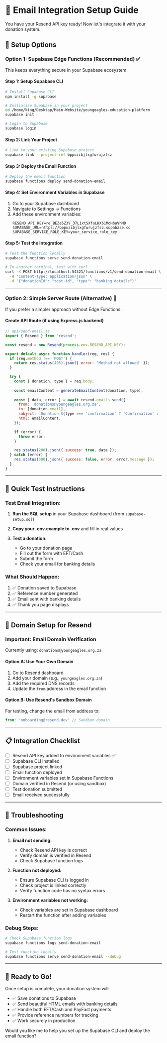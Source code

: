 # 📧 Email Integration Setup Guide

You have your Resend API key ready! Now let's integrate it with your donation system.

## 🎯 **Setup Options**

### Option 1: Supabase Edge Functions (Recommended) ✅

This keeps everything secure in your Supabase ecosystem.

#### **Step 1: Setup Supabase CLI**
```bash
# Install Supabase CLI
npm install -g supabase

# Initialize Supabase in your project
cd /home/king/Desktop/Main-Website/youngeagles-education-platform
supabase init

# Login to Supabase
supabase login
```

#### **Step 2: Link Your Project**
```bash
# Link to your existing Supabase project
supabase link --project-ref bppuzibjlxgfwrujzfsz
```

#### **Step 3: Deploy the Email Function**
```bash
# Deploy the email function
supabase functions deploy send-donation-email
```

#### **Step 4: Set Environment Variables in Supabase**
1. Go to your Supabase dashboard
2. Navigate to Settings → Functions
3. Add these environment variables:
   ```
   RESEND_API_KEY=re_BEZe5Z3V_37L1xtSXfaLHX61MoHbuVhMD
   SUPABASE_URL=https://bppuzibjlxgfwrujzfsz.supabase.co
   SUPABASE_SERVICE_ROLE_KEY=your_service_role_key
   ```

#### **Step 5: Test the Integration**
```bash
# Test the function locally
supabase functions serve send-donation-email

# In another terminal, test with curl
curl -X POST http://localhost:54321/functions/v1/send-donation-email \
  -H "Content-Type: application/json" \
  -d '{"donationId": "test-id", "type": "banking_details"}'
```

---

### Option 2: Simple Server Route (Alternative) 🔄

If you prefer a simpler approach without Edge Functions.

#### **Create API Route** (if using Express.js backend)
```javascript
// api/send-email.js
import { Resend } from 'resend';

const resend = new Resend(process.env.RESEND_API_KEY);

export default async function handler(req, res) {
  if (req.method !== 'POST') {
    return res.status(405).json({ error: 'Method not allowed' });
  }

  try {
    const { donation, type } = req.body;
    
    const emailContent = generateEmailContent(donation, type);
    
    const { data, error } = await resend.emails.send({
      from: 'donations@youngeagles.org.za',
      to: [donation.email],
      subject: `Donation ${type === 'confirmation' ? 'Confirmation' : 'Banking Details'} - ${donation.reference_number}`,
      html: emailContent,
    });

    if (error) {
      throw error;
    }

    res.status(200).json({ success: true, data });
  } catch (error) {
    res.status(500).json({ success: false, error: error.message });
  }
}
```

---

## 🚀 **Quick Test Instructions**

### **Test Email Integration:**

1. **Run the SQL setup** in your Supabase dashboard (from `supabase-setup.sql`)

2. **Copy your .env.example to .env** and fill in real values

3. **Test a donation:**
   - Go to your donation page
   - Fill out the form with EFT/Cash
   - Submit the form
   - Check your email for banking details

### **What Should Happen:**
1. ✅ Donation saved to Supabase
2. ✅ Reference number generated
3. ✅ Email sent with banking details
4. ✅ Thank you page displays

---

## 🔧 **Domain Setup for Resend**

### **Important: Email Domain Verification**

Currently using: `donations@youngeagles.org.za`

#### **Option A: Use Your Own Domain**
1. Go to Resend dashboard
2. Add your domain (e.g., `youngeagles.org.za`)
3. Add the required DNS records
4. Update the `from` address in the email function

#### **Option B: Use Resend's Sandbox Domain**
For testing, change the email from address to:
```javascript
from: 'onboarding@resend.dev' // Sandbox domain
```

---

## 📋 **Integration Checklist**

- [ ] Resend API key added to environment variables ✅
- [ ] Supabase CLI installed
- [ ] Supabase project linked
- [ ] Email function deployed
- [ ] Environment variables set in Supabase Functions
- [ ] Domain verified in Resend (or using sandbox)
- [ ] Test donation submitted
- [ ] Email received successfully

---

## 🐛 **Troubleshooting**

### **Common Issues:**

1. **Email not sending:**
   - Check Resend API key is correct
   - Verify domain is verified in Resend
   - Check Supabase function logs

2. **Function not deployed:**
   - Ensure Supabase CLI is logged in
   - Check project is linked correctly
   - Verify function code has no syntax errors

3. **Environment variables not working:**
   - Check variables are set in Supabase dashboard
   - Restart the function after adding variables

### **Debug Steps:**
```bash
# Check Supabase function logs
supabase functions logs send-donation-email

# Test function locally
supabase functions serve send-donation-email --debug
```

---

## 🎉 **Ready to Go!**

Once setup is complete, your donation system will:
- ✅ Save donations to Supabase
- ✅ Send beautiful HTML emails with banking details
- ✅ Handle both EFT/Cash and PayFast payments
- ✅ Provide reference numbers for tracking
- ✅ Work securely in production

Would you like me to help you set up the Supabase CLI and deploy the email function?
